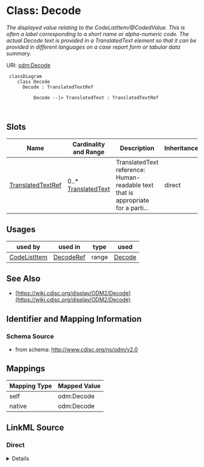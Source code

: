 # Class: Decode


_The displayed value relating to the CodeListItem/@CodedValue. This is often a label corresponding to a short name or alpha-numeric code. The actual Decode text is provided in a TranslatedText element so that it can be provided in different languages on a case report form or tabular data summary._





URI: [odm:Decode](http://www.cdisc.org/ns/odm/v2.0/Decode)



```mermaid
 classDiagram
    class Decode
      Decode : TranslatedTextRef
        
          Decode --|> TranslatedText : TranslatedTextRef
        
      
```




<!-- no inheritance hierarchy -->


## Slots

| Name | Cardinality and Range | Description | Inheritance |
| ---  | --- | --- | --- |
| [TranslatedTextRef](TranslatedTextRef.md) | 0..* <br/> [TranslatedText](TranslatedText.md) | TranslatedText reference: Human-readable text that is appropriate for a parti... | direct |





## Usages

| used by | used in | type | used |
| ---  | --- | --- | --- |
| [CodeListItem](CodeListItem.md) | [DecodeRef](DecodeRef.md) | range | [Decode](Decode.md) |






## See Also

* [https://wiki.cdisc.org/display/ODM2/Decode](https://wiki.cdisc.org/display/ODM2/Decode)

## Identifier and Mapping Information







### Schema Source


* from schema: http://www.cdisc.org/ns/odm/v2.0





## Mappings

| Mapping Type | Mapped Value |
| ---  | ---  |
| self | odm:Decode |
| native | odm:Decode |





## LinkML Source

<!-- TODO: investigate https://stackoverflow.com/questions/37606292/how-to-create-tabbed-code-blocks-in-mkdocs-or-sphinx -->

### Direct

<details>
```yaml
name: Decode
description: The displayed value relating to the CodeListItem/@CodedValue. This is
  often a label corresponding to a short name or alpha-numeric code. The actual Decode
  text is provided in a TranslatedText element so that it can be provided in different
  languages on a case report form or tabular data summary.
from_schema: http://www.cdisc.org/ns/odm/v2.0
see_also:
- https://wiki.cdisc.org/display/ODM2/Decode
slots:
- TranslatedTextRef
slot_usage:
  TranslatedTextRef:
    name: TranslatedTextRef
    multivalued: true
    domain_of:
    - Description
    - Question
    - Definition
    - Prompt
    - CRFCompletionInstructions
    - ImplementationNotes
    - CDISCNotes
    - ErrorMessage
    - Decode
    - Comment
    range: TranslatedText
    inlined: true
    inlined_as_list: true
class_uri: odm:Decode

```
</details>

### Induced

<details>
```yaml
name: Decode
description: The displayed value relating to the CodeListItem/@CodedValue. This is
  often a label corresponding to a short name or alpha-numeric code. The actual Decode
  text is provided in a TranslatedText element so that it can be provided in different
  languages on a case report form or tabular data summary.
from_schema: http://www.cdisc.org/ns/odm/v2.0
see_also:
- https://wiki.cdisc.org/display/ODM2/Decode
slot_usage:
  TranslatedTextRef:
    name: TranslatedTextRef
    multivalued: true
    domain_of:
    - Description
    - Question
    - Definition
    - Prompt
    - CRFCompletionInstructions
    - ImplementationNotes
    - CDISCNotes
    - ErrorMessage
    - Decode
    - Comment
    range: TranslatedText
    inlined: true
    inlined_as_list: true
attributes:
  TranslatedTextRef:
    name: TranslatedTextRef
    description: 'TranslatedText reference: Human-readable text that is appropriate
      for a particular language. TranslatedText elements typically occur in a series,
      presenting a set of alternative textual renditions for different languages and
      types.'
    from_schema: http://www.cdisc.org/ns/odm/v2.0
    rank: 1000
    multivalued: true
    identifier: false
    alias: TranslatedTextRef
    owner: Decode
    domain_of:
    - Description
    - Question
    - Definition
    - Prompt
    - CRFCompletionInstructions
    - ImplementationNotes
    - CDISCNotes
    - ErrorMessage
    - Decode
    - Comment
    range: TranslatedText
    inlined: true
    inlined_as_list: true
class_uri: odm:Decode

```
</details>